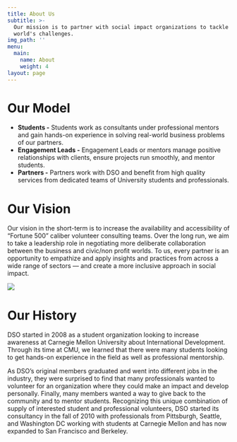 ```yaml
---
title: About Us
subtitle: >-
  Our mission is to partner with social impact organizations to tackle the
  world's challenges.
img_path: ''
menu:
  main:
    name: About
    weight: 4
layout: page
---
```

# Our Model

* **Students -** Students work as consultants under professional mentors and gain hands-on experience in solving real-world business problems of our partners.
* **Engagement Leads -** Engagement Leads or mentors manage positive relationships with clients, ensure projects run smoothly, and mentor students.
* **Partners -** Partners work with DSO and benefit from high quality services from dedicated teams of University students and professionals.

# Our Vision

Our vision in the short-term is to increase the availability and accessibility of “Fortune 500” caliber volunteer consulting teams. Over the long run, we aim to take a leadership role in negotiating more deliberate collaboration between the business and civic/non profit worlds. To us, every partner is an opportunity to empathize and apply insights and practices from across a wide range of sectors — and create a more inclusive approach in social impact.

![](/images/dsomodel.png)

# Our History

DSO started in 2008 as a student organization looking to increase awareness at Carnegie Mellon University about International Development. Through its time at CMU, we learned that there were many students looking to get hands-on experience in the field as well as professional mentorship.

As DSO’s original members graduated and went into different jobs in the industry, they were surprised to find that many professionals wanted to volunteer for an organization where they could make an impact and develop personally. Finally, many members wanted a way to give back to the community and to mentor students. Recognizing this unique combination of supply of interested student and professional volunteers, DSO started its consultancy in the fall of 2010 with professionals from Pittsburgh, Seattle, and Washington DC working with students at Carnegie Mellon and has now expanded to San Francisco and Berkeley.
